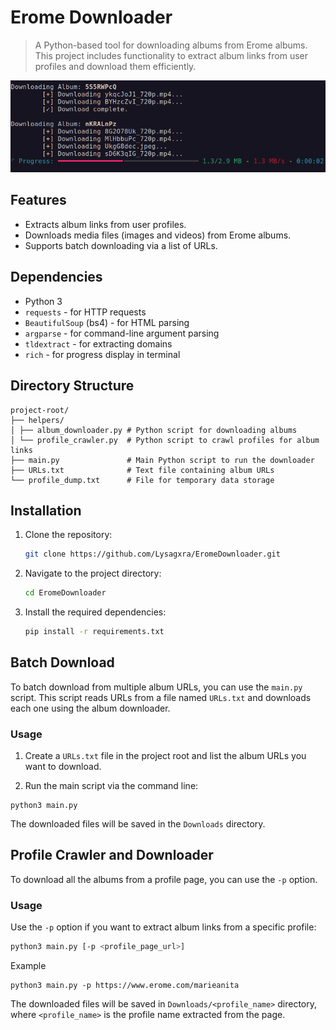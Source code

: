 # Erome Downloader

> A Python-based tool for downloading albums from Erome albums. This project includes functionality to extract album links from user profiles and download them efficiently.

![Screenshot](https://github.com/Lysagxra/EromeDownloader/blob/cb14eec4dbe29cfb9f3af778106f0044499c4013/misc/Schermata%20del%202024-10-25%2003-37-41.png)

## Features

- Extracts album links from user profiles.
- Downloads media files (images and videos) from Erome albums.
- Supports batch downloading via a list of URLs.

## Dependencies

- Python 3
- `requests` - for HTTP requests
- `BeautifulSoup` (bs4) - for HTML parsing
- `argparse` - for command-line argument parsing
- `tldextract` - for extracting domains
- `rich` - for progress display in terminal

## Directory Structure

```
project-root/
├── helpers/
│ ├── album_downloader.py # Python script for downloading albums
│ └── profile_crawler.py  # Python script to crawl profiles for album links
├── main.py               # Main Python script to run the downloader
├── URLs.txt              # Text file containing album URLs
└── profile_dump.txt      # File for temporary data storage
```

## Installation

1. Clone the repository:
   ```bash
   git clone https://github.com/Lysagxra/EromeDownloader.git

2. Navigate to the project directory:
   ```bash
   cd EromeDownloader

3. Install the required dependencies:
   ```bash
   pip install -r requirements.txt

## Batch Download

To batch download from multiple album URLs, you can use the `main.py` script. This script reads URLs from a file named `URLs.txt` and downloads each one using the album downloader.

### Usage

1. Create a `URLs.txt` file in the project root and list the album URLs you want to download.

2. Run the main script via the command line:

```
python3 main.py
```

The downloaded files will be saved in the `Downloads` directory.

## Profile Crawler and Downloader

To download all the albums from a profile page, you can use the `-p` option.

### Usage

Use the `-p` option if you want to extract album links from a specific profile:

```bash
python3 main.py [-p <profile_page_url>]
```

Example

```
python3 main.py -p https://www.erome.com/marieanita
```

The downloaded files will be saved in `Downloads/<profile_name>` directory, where `<profile_name>` is the profile name extracted from the page.
